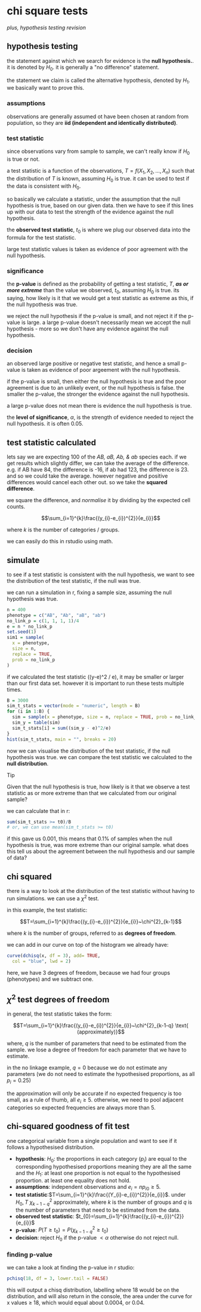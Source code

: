 # chi square tests

_plus, hypothesis testing revision_

## hypothesis testing

the statement against which we search for evidence is the **null hypothesis.**. it is denoted by $H_{0}$. it is generally a "no difference" statement.

the statement we claim is called the alternative hypothesis, denoted by $H_{1}$. we basically want to prove this.

### assumptions

observations are generally assumed ot have been chosen at random from population, so they are **iid (independent and identically distributed)**.

### test statistic

since observations vary from sample to sample, we can't really know if $H_{0}$ is true or not.

a test statistic is a function of the observations, $T = f(X_{1}, X_{2}, ..., X_{n})$ such that the distribution of $T$ is known, assuming $H_{0}$ is true. it can be used to test if the data is consistent with $H_{0}$.

so basically we calculate a statistic, under the assumption that the null hypothesis is true, based on our given data. then we have to see if this lines up with our data to test the strength of the evidence against the null hypothesis.

the **observed test statistic**, $t_{0}$ is where we plug our observed data into the formula for the test statistic.

large test statistic values is taken as evidence of poor agreement with the null hypothesis.

### significance

the **p-value** is defined as the probability of getting a test statistic, $T$, **_as or more extreme_** than the value we observed, $t_{0}$, assuming $H_{0}$ is true. its saying, how likely is it that we would get a test statistic as extreme as this, if the null hypothesis was true.

we reject the null hypothesis if the p-value is small, and not reject it if the p-value is large. a large p-value doesn't necessarily mean we accept the null hypothesis - more so we don't have any evidence against the null hypothesis.

### decision

an observed large positive or negative test statistic, and hence a small p-value is taken as evidence of poor argeement with the null hypothesis.

if the p-value is small, then either the null hypothesis is true and the poor agreement is due to an unlikely event, or the null hypothesis is false. the smaller the p-value, the stronger the evidence against the null hypothesis.

a large p-value does not mean there is evidence the null hypothesis is true.

the **level of significance**, $\alpha$, is the strength of evidence needed to reject the null hypothesis. it is often 0.05.

## test statistic calculated

lets say we are expecting 100 of the _AB, aB, Ab, & ab_ species each. if we get results which slightly differ, we can take the average of the difference. e.g. if AB have 84, the difference is -16, if ab had 123, the difference is 23. and so we could take the average. however negative and positive differences would cancel each other out. so we take the **squared difference**.

we square the difference, and _normalise_ it by dividing by the expected cell counts.

$$\sum_{i=1}^{k}\frac{(y_{i}-e_{i})^{2}}{e_{i}}$$

where $k$ is the number of categories / groups.

we can easily do this in rstudio using math.

## simulate

to see if a test statistic is consistent with the null hypothesis, we want to see the distribution of the test statistic, if the null was true.

we can run a simulation in r, fixing a sample size, assuming the null hypothesis was true.

```r
n = 400
phenotype = c("AB", "Ab", "aB", "ab")
no_link_p = c(1, 1, 1, 1)/4
e = n * no_link_p
set.seed(1)
sim1 = sample(
  x = phenotype,
  size = n,
  replace = TRUE,
  prob = no_link_p
)
```

if we calculated the test statistic ((y-e)^2 / e), it may be smaller or larger than our first data set. however it is important to run these tests multiple times.

```r
B = 3000
sim_t_stats = vector(mode = "numeric", length = B)
for (i in 1:B) {
  sim = sample(x = phenotype, size = n, replace = TRUE, prob = no_link_p)
  sim_y = table(sim)
  sim_t_stats[i] = sum((sim_y - e)^2/e)
}
hist(sim_t_stats, main = "", breaks = 20)
```

now we can visualise the distribution of the test statistic, if the null hypothesis was true. we can compare the test statistic we calculated to the **null distribution**.

> [!TIP]
> Given that the null hypothesis is true, how likely is it that we observe a test statistic as or more extreme than that we calculated from our original sample?

we can calculate that in r:

```r
sum(sim_t_stats >= t0)/B
# or, we can use mean(sim_t_stats >= t0)
```

if this gave us 0.001, this means that 0.1% of samples when the null hypothesis is true, was more extreme than our original sample. what does this tell us about the agreement between the null hypothesis and our sample of data?

## chi squared

there is a way to look at the distribution of the test statistic without having to run simulations. we can use a $\chi^{2}$ test.

in this example, the test statistic:

$$T=\sum_{i=1}^{k}\frac{(y_{i}-e_{i})^{2}}{e_{i}}~\chi^{2}_{k-1}$$

where $k$ is the number of groups, referred to as **degrees of freedom**.

we can add in our curve on top of the histogram we already have:

```r
curve(dchisq(x, df = 3), add= TRUE,
  col = "blue", lwd = 2)
```

here, we have 3 degrees of freedom, because we had four groups (phenotypes) and we subtract one.

## $\chi^{2}$ test degrees of freedom

in general, the test statistic takes the form:

$$T=\sum_{i=1}^{k}\frac{(y_{i}-e_{i})^{2}}{e_{i}}~\chi^{2}_{k-1-q} \text{  (approximately)}$$

where, $q$ is the number of parameters that need to be estimated from the sample. we lose a degree of freedom for each parameter that we have to estimate.

in the no linkage example, $q = 0$ because we do not estimate any parameters (we do not need to estimate the hypothesised proportions, as all $p_{i} = 0.25$)

the approximation will only be accurate if no expected frequency is too small, as a rule of thumb, all $e_{i} \ge 5$. otherwise, we need to pool adjacent categories so expected frequencies are always more than 5.

## chi-squared goodness of fit test

one categorical variable from a single population and want to see if it follows a hypothesised distribution.

- **hypothesis**: $H_{0}$: the proportions in each category ($p_{i}$) are equal to the corresponding hypothesised proportions meaning they are all the same and the $H_{1}$: at least one proportion is not equal to the hypothesised proportion. at least one equality does not hold.
- **assumptions**: independent observations and $e_{i} = np_{i0} \ge 5$.
- **test statistic**:$T=\sum_{i=1}^{k}\frac{(Y_{i}-e_{i})^{2}}{e_{i}}$. under $H_{0}, T~ \chi^{2}_{k-1-q}$ approximately, where $k$ is the number of groups and $q$ is the number of parameters that need to be estimated from the data.
- **observed test statistic**: $t_{0}=\sum_{i=1}^{k}\frac{(y_{i}-e_{i})^{2}}{e_{i}}$
- **p-value**: $P(T \ge t_{0}) = P(\chi^{2}_{k-1-q} \ge t_{0})$
- **decision**: reject $H_{0}$ if the p-value $< \alpha$ otherwise do not reject null.

### finding p-value

we can take a look at finding the p-value in r studio:

```r
pchisq(18, df = 3, lower.tail = FALSE)
```

this will output a chisq distribution, labelling where 18 would be on the distribution, and will also return in the console, the area under the curve for x values $\ge$ 18, which would equal about $0.0004$, or $0.04%$.
